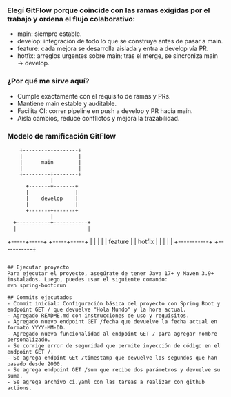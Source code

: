 ### Elegí GitFlow porque coincide con las ramas exigidas por el trabajo y ordena el flujo colaborativo:
- main: siempre estable.
- develop: integración de todo lo que se construye antes de pasar a main.
- feature: cada mejora se desarrolla aislada y entra a develop vía PR.
- hotfix: arreglos urgentes sobre main; tras el merge, se sincroniza main → develop.

### ¿Por qué me sirve aquí?
- Cumple exactamente con el requisito de ramas y PRs.
- Mantiene main estable y auditable.
- Facilita CI: correr pipeline en push a develop y PR hacia main.
- Aísla cambios, reduce conflictos y mejora la trazabilidad.

### Modelo de ramificación GitFlow

        +------------------+
        |                  |
        |      main        |
        |                  |
        +---------+--------+
                  |
          +-------+-------+
          |               |
          |    develop    |
          |               |
          +-------+-------+
                  |
      +-----------+-----------+
      |                       |
+-----+-----+           +-----+-----+
|           |           |           |
|  feature  |           |  hotfix   |
|           |           |           |
+-----------+           +-----------+
```                                 

## Ejecutar proyecto
Para ejecutar el proyecto, asegúrate de tener Java 17+ y Maven 3.9+ instalados. Luego, puedes usar el siguiente comando:
mvn spring-boot:run

## Commits ejecutados
- Commit inicial: Configuración básica del proyecto con Spring Boot y endpoint GET / que devuelve "Hola Mundo" y la hora actual.
- Agregado README.md con instrucciones de uso y requisitos.
- Agregado nuevo endpoint GET /fecha que devuelve la fecha actual en formato YYYY-MM-DD.
- Agregado nueva funcionalidad al endpoint GET / para agregar nombre personalizado.
- Se corrige error de seguridad que permite inyección de código en el endpoint GET /.
- Se agrega endpint GEt /timestamp que devuelve los segundos que han pasado desde 2000.
- Se agrega endpoint GET /sum que recibe dos parámetros y devuelve su suma.
- Se agrega archivo ci.yaml con las tareas a realizar con github actions.